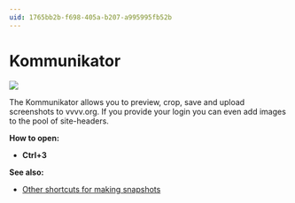 ```yaml
---
uid: 1765bb2b-f698-405a-b207-a995995fb52b
---
```


# Kommunikator

![](~/img/vvvv_kommunikator.png "")  



The Kommunikator allows you to preview, crop, save and upload screenshots to vvvv.org. If you provide your login you can even add images to the pool of site-headers.  

**How to open:**  
* **Ctrl+3**   

**See also:**  
* [Other shortcuts for making snapshots](xref:4612f4aa-0a2a-4f1a-bcfb-55c4bc0cb78c#window)  



